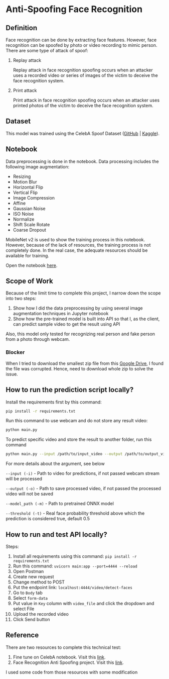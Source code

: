 # Anti-Spoofing Face Recognition

## Definition

Face recognition can be done by extracting face features. However, face recognition can be spoofed by photo or video recording to mimic person. There are some type of attack of spoof:

1. Replay attack
    
    Replay attack in face recognition spoofing occurs when an attacker uses a recorded video or series of images of the victim to deceive the face recognition system.
    
2. Print attack
    
    Print attack in face recognition spoofing occurs when an attacker uses printed photos of the victim to deceive the face recognition system.

## Dataset

This model was trained using the CelebA Spoof Dataset ([GitHub](https://github.com/ZhangYuanhan-AI/CelebA-Spoof) | [Kaggle](https://www.kaggle.com/datasets/attentionlayer241/celeba-spoof-for-face-antispoofing)).

## Notebook

Data preprocessing is done in the notebook. Data processing includes the following image augmentation:

- Resizing
- Motion Blur
- Horizontal Flip
- Vertical Flip
- Image Compression
- Affine
- Gaussian Noise
- ISO Noise
- Normalize
- Shift Scale Rotate
- Coarse Dropout

MobileNet v2 is used to show the training process in this notebook. However, because of the lack of resources, the training process is not completely done. In the real case, the adequate resources should be available for training.

Open the notebook [here]().

## Scope of Work

Because of the limit time to complete this project, I narrow down the scope into two steps:

1. Show how I did the data preprocessing by using several image augmentation techniques in Jupyter notebook
2. Show how the pre-trained model is built into API so that I, as the client, can predict sample video to get the result using API

Also, this model only tested for recognizing real person and fake person from a photo through webcam.

### Blocker
When I tried to download the smallest zip file from this [Google Drive](https://drive.google.com/drive/folders/1OW_1bawO79pRqdVEVmBzp8HSxdSwln_Z), I found the file was corrupted. Hence, need to download whole zip to solve the issue.

## How to run the prediction script locally?

Install the requirements first by this command:

```bash
pip install -r requirements.txt
```

Run this command to use webcam and do not store any result video:

```bash
python main.py
```

To predict specific video and store the result to another folder, run this command

```bash
python main.py --input /path/to/input_video --output /path/to/output_video
```

For more details about the argument, see below


`--input (-i)` - Path to video for predictions, if not passed webcam stream will be processed

`--output (-o)` - Path to save processed video, if not passed the processed video will not be saved

`--model_path (-m)` - Path to pretrained ONNX model

`--threshold (-t)` - Real face probability threshold above which the prediction is considered true, default 0.5


## How to run and test API locally?

Steps:

1. Install all requirements using this command: `pip install -r requirements.txt`
2. Run this command: `uvicorn main:app --port=4444 --reload`
3. Open Postman
4. Create new request
5. Change method to POST
6. Put the endpoint link: `localhost:4444/video/detect-faces`
7. Go to `Body` tab
8. Select `form-data`
9. Put value in `Key` column with `video_file` and click the dropdown and select File
10. Upload the recorded video
11. Click Send button


## Reference

There are two resources to complete this technical test:

1. Fine tune on CelebA notebook. Visit this [link](https://www.kaggle.com/code/shijunjie07/fine-tune-on-celeba-dataset-for-pc-pad-phone).
2. Face Recognition Anti Spoofing project. Visit this [link](https://github.com/hairymax/Face-AntiSpoofing).

I used some code from those resources with some modification
